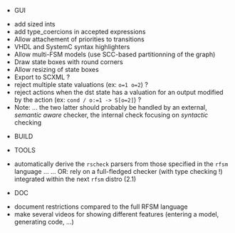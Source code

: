 * GUI
- add sized ints
- add type_coercions in accepted expressions
- Allow attachement of priorities to transitions
- VHDL and SystemC syntax highlighters
- Allow multi-FSM models (use SCC-based partitionning of the graph)
- Draw state boxes with round corners
- Allow resizing of state boxes
- Export to SCXML ?
- reject multiple state valuations (ex: `o=1 o=2`) ?
- reject actions when the dst state has a valuation for an output modified by the action (ex: `cond / o:=1 -> S[o=2]`) ?
- Note: ... the two latter should probably be handled by an external, _semantic aware_ checker, the
  internal check focusing on _syntactic_ checking

* BUILD

* TOOLS
- automatically derive the `rscheck` parsers from those specified in the `rfsm` language ...
  ... OR: rely on a full-fledged checker (with type checking !) integrated within the next `rfsm` distro (2.1)

* DOC
- document restrictions compared to the full RFSM language
- make several videos for showing different features (entering a model, generating code, ...)

